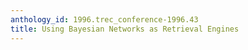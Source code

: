 ```yaml
---
anthology_id: 1996.trec_conference-1996.43
title: Using Bayesian Networks as Retrieval Engines
---
```

